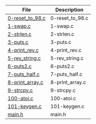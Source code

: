 | File      | Description |
| ----------- | ----------- |
| [0-reset_to_98.c](https://github.com/Matsadura/alx-low_level_programming/blob/master/0x05-pointers_arrays_strings/0-reset_to_98.c) | 0-reset_to_98.c |
| [1-swap.c](https://github.com/Matsadura/alx-low_level_programming/blob/master/0x05-pointers_arrays_strings/1-swap.c) | 1-swap.c |
| [2-strlen.c](https://github.com/Matsadura/alx-low_level_programming/blob/master/0x05-pointers_arrays_strings/2-strlen.c) | 2-strlen.c |
| [3-puts.c](https://github.com/Matsadura/alx-low_level_programming/blob/master/0x05-pointers_arrays_strings/3-puts.c) | 3-puts.c |
| [4-print_rev.c](https://github.com/Matsadura/alx-low_level_programming/blob/master/0x05-pointers_arrays_strings/4-print_rev.c) | 4-print_rev.c |      
| [5-rev_string.c](https://github.com/Matsadura/alx-low_level_programming/blob/master/0x05-pointers_arrays_strings/5-rev_string.c) | 5-rev_string.c |   
| [6-puts2.c](https://github.com/Matsadura/alx-low_level_programming/blob/master/0x05-pointers_arrays_strings/6-puts2.c) | 6-puts2.c |
| [7-puts_half.c](https://github.com/Matsadura/alx-low_level_programming/blob/master/0x05-pointers_arrays_strings/7-puts_half.c) | 7-puts_half.c |      
| [8-print_array.c](https://github.com/Matsadura/alx-low_level_programming/blob/master/0x05-pointers_arrays_strings/8-print_array.c) | 8-print_array.c |
| [9-strcpy.c](https://github.com/Matsadura/alx-low_level_programming/blob/master/0x05-pointers_arrays_strings/9-strcpy.c) | 9-strcpy.c |
| [100-atoi.c](https://github.com/Matsadura/alx-low_level_programming/blob/master/0x05-pointers_arrays_strings/100-atoi.c) | 100-atoi.c |
| [101-keygen.c](https://github.com/Matsadura/alx-low_level_programming/blob/master/0x05-pointers_arrays_strings/101-keygen.c) | 101-keygen.c |
| [main.h](https://github.com/Matsadura/alx-low_level_programming/blob/master/0x05-pointers_arrays_strings/main.h) | main.h |
